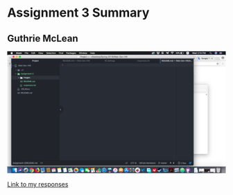 # Assignment 3 Summary
## Guthrie McLean
![My screenshot](./images/screenshot.png)

[Link to my responses](./responses.txt)
